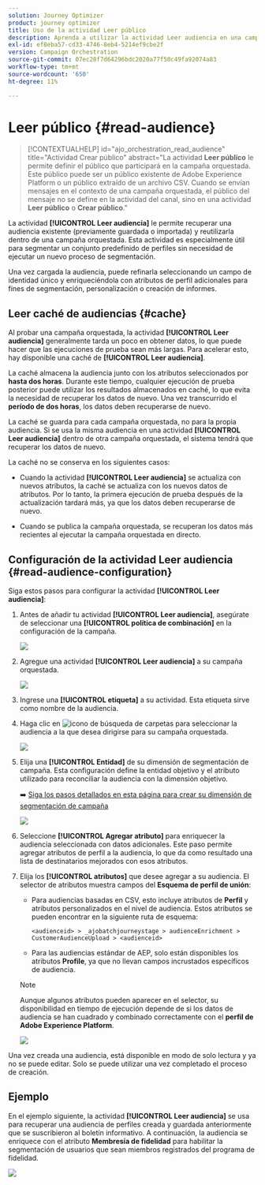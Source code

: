 ```yaml
---
solution: Journey Optimizer
product: journey optimizer
title: Uso de la actividad Leer público
description: Aprenda a utilizar la actividad Leer audiencia en una campaña organizada
exl-id: ef8eba57-cd33-4746-8eb4-5214ef9cbe2f
version: Campaign Orchestration
source-git-commit: 07ec28f7d64296bdc2020a77f50c49fa92074a83
workflow-type: tm+mt
source-wordcount: '650'
ht-degree: 11%

---
```



# Leer público {#read-audience}

>[!CONTEXTUALHELP]
>id="ajo_orchestration_read_audience"
>title="Actividad Crear público"
>abstract="La actividad **Leer público** le permite definir el público que participará en la campaña orquestada. Este público puede ser un público existente de Adobe Experience Platform o un público extraído de un archivo CSV. Cuando se envían mensajes en el contexto de una campaña orquestada, el público del mensaje no se define en la actividad del canal, sino en una actividad **Leer público** o **Crear público**."

La actividad **[!UICONTROL Leer audiencia]** le permite recuperar una audiencia existente (previamente guardada o importada) y reutilizarla dentro de una campaña orquestada. Esta actividad es especialmente útil para segmentar un conjunto predefinido de perfiles sin necesidad de ejecutar un nuevo proceso de segmentación.

Una vez cargada la audiencia, puede refinarla seleccionando un campo de identidad único y enriqueciéndola con atributos de perfil adicionales para fines de segmentación, personalización o creación de informes.

## Leer caché de audiencias {#cache}

Al probar una campaña orquestada, la actividad **[!UICONTROL Leer audiencia]** generalmente tarda un poco en obtener datos, lo que puede hacer que las ejecuciones de prueba sean más largas. Para acelerar esto, hay disponible una caché de **[!UICONTROL Leer audiencia]**.

La caché almacena la audiencia junto con los atributos seleccionados por **hasta dos horas**. Durante este tiempo, cualquier ejecución de prueba posterior puede utilizar los resultados almacenados en caché, lo que evita la necesidad de recuperar los datos de nuevo. Una vez transcurrido el **período de dos horas**, los datos deben recuperarse de nuevo.

La caché se guarda para cada campaña orquestada, no para la propia audiencia. Si se usa la misma audiencia en una actividad **[!UICONTROL Leer audiencia]** dentro de otra campaña orquestada, el sistema tendrá que recuperar los datos de nuevo.

La caché no se conserva en los siguientes casos:

* Cuando la actividad **[!UICONTROL Leer audiencia]** se actualiza con nuevos atributos, la caché se actualiza con los nuevos datos de atributos. Por lo tanto, la primera ejecución de prueba después de la actualización tardará más, ya que los datos deben recuperarse de nuevo.

* Cuando se publica la campaña orquestada, se recuperan los datos más recientes al ejecutar la campaña orquestada en directo.

## Configuración de la actividad Leer audiencia {#read-audience-configuration}

Siga estos pasos para configurar la actividad **[!UICONTROL Leer audiencia]**:

1. Antes de añadir tu actividad **[!UICONTROL Leer audiencia]**, asegúrate de seleccionar una **[!UICONTROL política de combinación]** en la configuración de la campaña.

   ![](../assets/read-audience-6.png)

1. Agregue una actividad **[!UICONTROL Leer audiencia]** a su campaña orquestada.

   ![](../assets/read-audience-1.png)

1. Ingrese una **[!UICONTROL etiqueta]** a su actividad. Esta etiqueta sirve como nombre de la audiencia.

1. Haga clic en ![icono de búsqueda de carpetas](../assets/do-not-localize/folder-search.svg) para seleccionar la audiencia a la que desea dirigirse para su campaña orquestada.

   ![](../assets/read-audience-2.png)

1. Elija una **[!UICONTROL Entidad&#x200B;]** de su dimensión de segmentación de campaña. Esta configuración define la entidad objetivo y el atributo utilizado para reconciliar la audiencia con la dimensión objetivo.

   ➡️ [Siga los pasos detallados en esta página para crear su dimensión de segmentación de campaña](../target-dimension.md)

   ![](../assets/read-audience-3.png)

1. Seleccione **[!UICONTROL Agregar atributo]** para enriquecer la audiencia seleccionada con datos adicionales. Este paso permite agregar atributos de perfil a la audiencia, lo que da como resultado una lista de destinatarios mejorados con esos atributos.

1. Elija los **[!UICONTROL atributos]** que desee agregar a su audiencia. El selector de atributos muestra campos del **Esquema de perfil de unión**:

   * Para audiencias basadas en CSV, esto incluye atributos de **Perfil** y atributos personalizados en el nivel de audiencia. Estos atributos se pueden encontrar en la siguiente ruta de esquema:

     `<audienceid> > _ajobatchjourneystage > audienceEnrichment > CustomerAudienceUpload > <audienceid>`

   * Para las audiencias estándar de AEP, solo están disponibles los atributos **Profile**, ya que no llevan campos incrustados específicos de audiencia.

   >[!NOTE]
   >
   > Aunque algunos atributos pueden aparecer en el selector, su disponibilidad en tiempo de ejecución depende de si los datos de audiencia se han cuadrado y combinado correctamente con el **perfil de Adobe Experience Platform**.

   ![](../assets/read-audience-4.png)

Una vez creada una audiencia, está disponible en modo de solo lectura y ya no se puede editar. Solo se puede utilizar una vez completado el proceso de creación.

## Ejemplo

En el ejemplo siguiente, la actividad **[!UICONTROL Leer audiencia]** se usa para recuperar una audiencia de perfiles creada y guardada anteriormente que se suscribieron al boletín informativo. A continuación, la audiencia se enriquece con el atributo **Membresía de fidelidad** para habilitar la segmentación de usuarios que sean miembros registrados del programa de fidelidad.

![](../assets/read-audience-5.png)
